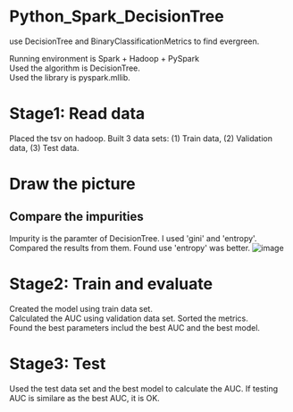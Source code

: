# Python_Spark_DecisionTree
use DecisionTree and BinaryClassificationMetrics to find evergreen. 

Running environment is Spark + Hadoop + PySpark    
Used the algorithm is DecisionTree.     
Used the library is pyspark.mllib.    

# Stage1:  Read data
Placed the tsv on hadoop. Built 3 data sets: (1) Train data, (2) Validation data, (3) Test data.


# Draw the picture
## Compare the impurities    
Impurity is the paramter of DecisionTree. I used 'gini' and 'entropy'. Compared the results from them. Found use 'entropy' was better.
![image](https://user-images.githubusercontent.com/75282285/192569344-5a66ba9f-4438-4e62-99c8-103a0e5433a7.png)


# Stage2: Train and evaluate   
Created the model using train data set.   
Calculated the AUC using validation data set.
Sorted the metrics.    
Found the best parameters includ the best AUC and the best model.   

# Stage3: Test
Used the test data set and the best model to calculate the AUC. If testing AUC is similare as the best AUC, it is OK.






